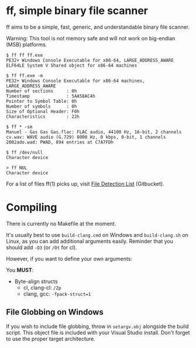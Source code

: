 # ff, simple binary file scanner

ff aims to be a simple, fast, generic, and understandable binary file scanner.

Warning: This tool is not memory safe and will not work on big-endian (MSB)
platforms.

```
$ ff ff ff.exe
PE32+ Windows Console Executable for x86-64, LARGE_ADDRESS_AWARE
ELF64LE System V Shared object for x86-64 machines

$ ff ff.exe -m
PE32+ Windows Console Executable for x86-64 machines, LARGE_ADDRESS_AWARE
Number of sections     : 0h
Timestamp              : 5AA58AC4h
Pointer to Symbol Table: 0h
Number of symbols      : 0h
Size of Optional Header: F0h
Characteristics        : 22h

$ ff * -sm
Manuel - Gas Gas Gas.flac: FLAC audio, 44100 Hz, 16-bit, 2 channels
cv.wav: WAVE audio (G.729) 8000 Hz, 0 kbps, 0-bit, 1 channels
2002ado.wad: PWAD, 894 entries at C7A7FDh

$ ff /dev/null
Character device

> ff NUL
Character device
```

For a list of files ff(1) picks up, visit [File Detection List](https://git.dd86k.space/dd86k/ff/wiki/File%20Detection%20List) (Gitbucket).

# Compiling

There is currently no Makefile at the moment.

It's usually best to use `build-clang.cmd` on Windows and `build-clang.sh` on Linux, as you can add additional arguments easily. Reminder that you should add `-O3` (or `/Ot` for cl).

However, if you want to define your own arguments:

You **MUST**:
- Byte-align structs
  - cl, clang-cl: `/Zp`
  - clang, gcc: `-fpack-struct=1`

## File Globbing on Windows

If you wish to include file globbing, throw in `setargv.obj` alongside the build script. This object file is included with your Visual Studio install. Don't forget to use the proper target architecture.